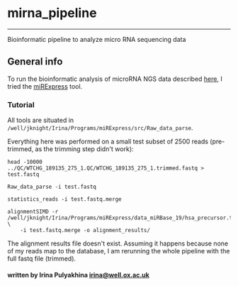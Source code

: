 # mirna_pipeline
--------------------------------------
Bioinformatic pipeline to analyze micro RNA sequencing data

## General info

To run the bioinformatic analysis of microRNA NGS data described
[here](https://github.com/jknightlab/mirna_pipeline/edit/master/README.md),
I tried the [miRExpress](http://mirexpress.mbc.nctu.edu.tw/usage.php) tool.

### Tutorial

All tools are situated in `/well/jknight/Irina/Programs/miRExpress/src/Raw_data_parse`.

Everything here was performed on a small test subset of 2500 reads (pre-trimmed, as the
trimming step didn't work):

```
head -10000 ../QC/WTCHG_189135_275_1.QC/WTCHG_189135_275_1.trimmed.fastq > test.fastq

Raw_data_parse -i test.fastq

statistics_reads -i test.fastq.merge

alignmentSIMD -r /well/jknight/Irina/Programs/miRExpress/data_miRBase_19/hsa_precursor.txt \
    -i test.fastq.merge -o alignment_results/
```

The alignment results file doesn't exist. Assuming it happens because none of my reads
map to the database, I am rerunning the whole pipeline with the full fastq file (trimmed).

#### written by Irina Pulyakhina irina@well.ox.ac.uk
